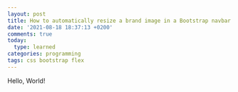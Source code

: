 ```yaml
---
layout: post
title: How to automatically resize a brand image in a Bootstrap navbar
date: '2021-08-18 18:37:13 +0200'
comments: true
today:
  type: learned
categories: programming
tags: css bootstrap flex
---
```


Hello, World!

<!-- more -->
